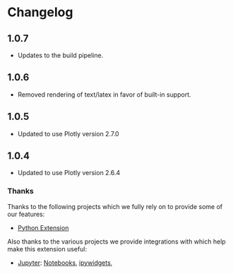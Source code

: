 # Changelog

## 1.0.7
* Updates to the build pipeline.

## 1.0.6
* Removed rendering of text/latex in favor of built-in support.

## 1.0.5
* Updated to use Plotly version 2.7.0

## 1.0.4
* Updated to use Plotly version 2.6.4

### Thanks

Thanks to the following projects which we fully rely on to provide some of
our features:

-   [Python Extension](https://marketplace.visualstudio.com/items?itemName=ms-python.python)

Also thanks to the various projects we provide integrations with which help
make this extension useful:

-   [Jupyter](https://jupyter.org/):
    [Notebooks](https://jupyter-notebook.readthedocs.io/en/latest/?badge=latest),
    [ipywidgets](https://ipywidgets.readthedocs.io/en/latest/),
